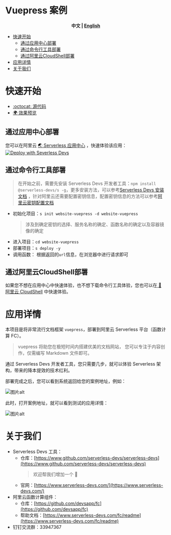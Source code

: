 # Vuepress 案例

<toc>

<p align="center"><b> 中文 | <a href="./readme_en.md"> English </a>  </b></p>

- [快速开始](#快速开始)
    - [通过应用中心部署](#通过应用中心部署)
    - [通过命令行工具部署](#通过命令行工具部署)
    - [通过阿里云CloudShell部署](#通过阿里云CloudShell部署)
- [应用详情](#应用详情)
- [关于我们](#关于我们)

</toc>

# 快速开始

- [:octocat: 源代码](https://github.com/devsapp/start-web-framework/tree/master//website/vuepress/src)
- [:earth_africa: 效果预览](
http://vuepress.website.1767215449378635.cn-hangzhou.fc.devsapp.net)

## 通过应用中心部署

<appcenter>

您可以在阿里云 [:earth_asia: Serverless 应用中心](https://fcnext.console.aliyun.com/applications/create?template=website-vuepress) ，快速体验该应用：   
[![Deploy with Severless Devs](https://img.alicdn.com/imgextra/i1/O1CN01w5RFbX1v45s8TIXPz_!!6000000006118-55-tps-95-28.svg)](https://fcnext.console.aliyun.com/applications/create?template=website-vuepress) 

</appcenter>

## 通过命令行工具部署
> 在开始之前，需要先安装 Serverless Devs 开发者工具：`npm install @serverless-devs/s -g`，更多安装方法，可以参考[Serverless Devs 安装文档](https://www.serverless-devs.com/serverless-devs/install) ，针对阿里云还需要配置密钥信息，配置密钥信息的方法可以参考[阿里云密钥配置文档](https://www.serverless-devs.com/fc/config)
- 初始化项目：`s init website-vuepress -d website-vuepress`    
    > 涉及到确定密钥的选择、服务名称的确定、函数名称的确定以及容器镜像的确定    
- 进入项目：`cd website-vuepress`
- 部署项目：`s deploy -y`
- 调用函数： 根据返回的`url`信息，在浏览器中进行请求即可

## 通过阿里云CloudShell部署
如果您不想在应用中心中快速体验，也不想下载命令行工具体验，您也可以在[ :rocket:  阿里云 CloudShell](https://api.aliyun.com/new#/tutorial?action=git_open&git_repo=https://github.com/devsapp/start-web-framework.git&tutorial=web-framework/website/vuepress/cloudshell.md) 中快速体验。
# 应用详情

本项目是将非常流行文档框架 `vuepress`，部署到阿里云 Serverless 平台（函数计算 FC）。

> vuepress 将助您在极短时间内搭建优美的文档网站，
您可以专注于内容创作，仅需编写 Markdown 文件即可。

通过 Serverless Devs 开发者工具，您只需要几步，就可以体验 Serverless 架构，带来的降本提效的技术红利。

部署完成之后，您可以看到系统返回给您的案例地址，例如：

![图片alt](https://img.alicdn.com/imgextra/i2/O1CN018j1sOC1jHa9aqbG3F_!!6000000004523-2-tps-1398-690.png)

此时，打开案例地址，就可以看到测试的应用详情：

![图片alt](https://img.alicdn.com/imgextra/i4/O1CN01vy6HCS25JnbsgNHQl_!!6000000007506-2-tps-2528-1328.png)

# 关于我们
- Serverless Devs 工具：
    - 仓库：[https://www.github.com/serverless-devs/serverless-devs](https://www.github.com/serverless-devs/serverless-devs)    
      > 欢迎帮我们增加一个 :star2: 
    - 官网：[https://www.serverless-devs.com/](https://www.serverless-devs.com/)
- 阿里云函数计算组件：
    - 仓库：[https://github.com/devsapp/fc](https://github.com/devsapp/fc)
    - 帮助文档：[https://www.serverless-devs.com/fc/readme](https://www.serverless-devs.com/fc/readme)
- 钉钉交流群：33947367    